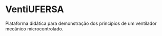# VentiUFERSA
Plataforma didática para demonstração dos princípios de um ventilador mecânico microcontrolado.
